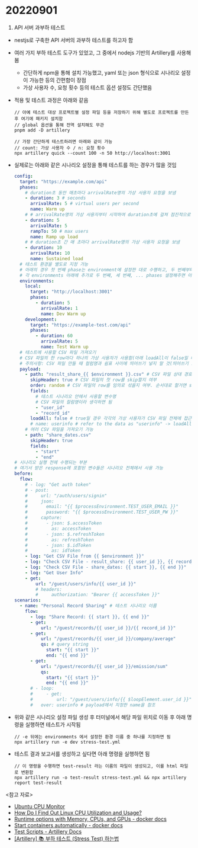 # 20220901

1. API 서버 과부하 테스트

- nestjs로 구축한 API 서버의 과부하 테스트를 하고자 함
- 여러 가지 부하 테스트 도구가 있었고, 그 중에서 nodejs 기반의 Artillery를 사용해봄
  - 간단하게 npm을 통해 설치 가능했고, yaml 또는 json 형식으로 시나리오 설정이 가능한 등의 간편함이 장점
  - 가상 사용자 수, 요청 횟수 등의 테스트 옵션 설정도 간단했음
- 적용 및 테스트 과정은 아래와 같음

  ```
  // 아예 테스트 대상 프로젝트별 설정 파일 등을 저장하기 위해 별도로 프로젝트를 만든 후 여기에 패키지 설치함
  // global 옵션을 통해 전역 설치해도 무관
  pnpm add -D artillery

  // 가장 간단하게 테스트하려면 아래와 같이 가능
  // count: 가상 사용자 수 / n: 요청 횟수
  npx artillery quick --count 100 -n 50 http://localhost:3001
  ```

- 실제로는 아래와 같은 시나리오 설정을 통해 테스트를 하는 경우가 많을 것임

  ```yml
  config:
    target: "https://example.com/api"
    phases:
      # duration초 동안 매초마다 arrivalRate명의 가상 사용자 요청을 보냄
      - duration: 3 # seconds
        arrivalRate: 5 # virtual users per second
        name: Warm up
      # # arrivalRate명의 가상 사용자부터 시작하여 duration초에 걸쳐 점진적으로 최대 rampTo명의 가상 사용자 요청을 보냄
      - duration: 5
        arrivalRate: 5
        rampTo: 50 # max users
        name: Ramp up load
      # # duration초 간 매 초마다 arrivalRate명의 가상 사용자 요청을 보냄
      - duration: 10
        arrivalRate: 10
        name: Sustained load
    # 테스트 환경을 별도로 지정 가능
    # 아래의 경우 첫 번째 phase는 environment에 설정한 대로 수행하고, 두 번째부터는 위에서 설정한 기본 phases를 따라감
    # 각 environments 아래에 추가로 두 번째, 세 번째, ... phases 설정해주면 이대로 수행함
    environments:
      local:
        target: "http://localhost:3001"
        phases:
          - duration: 5
            arrivalRate: 1
            name: Dev Warm up
      development:
        target: "https://example-test.com/api"
        phases:
          - duration: 60
            arrivalRate: 5
            name: Test Warm up
    # 테스트에 사용할 CSV 파일 가져오기
    # CSV 파일의 한 row마다 하나의 가상 사용자가 사용함(아래 loadAll이 false일 때만)
    # 주의사항: CSV 파일 만들 때 컬럼명과 쉼표 사이에 띄어쓰기 넣지 말 것(띄어쓰기 포함해서 인식함)
    payload:
      - path: "result_share_{{ $environment }}.csv" # CSV 파일 상대 경로
        skipHeader: true # CSV 파일의 첫 row를 skip할지 여부
        order: random # CSV 파일의 row를 임의로 섞을지 여부. 순서대로 할거면 sequence로 지정.
        fields:
          # 테스트 시나리오 안에서 사용할 변수명
          # CSV 파일의 컬럼명이라 생각하면 됨
          - "user_id"
          - "record_id"
        loadAll: false # true일 경우 각각의 가상 사용자가 CSV 파일 전체에 접근 가능하도록 만듦
        # name: userinfo # refer to the data as "userinfo" -> loadAll: true일 떄 사용
      # 여러 CSV 파일을 가져오기 가능
      - path: "share_dates.csv"
        skipHeader: true
        fields:
          - "start"
          - "end"
  # 시나리오 실행 전에 수행되는 부분
  # 여기서 받은 response에 포함된 변수들은 시나리오 전체에서 사용 가능
  before:
    flow:
      # - log: "Get auth token"
      # - post:
      #     url: "/auth/users/signin"
      #     json:
      #       email: "{{ $processEnvironment.TEST_USER_EMAIL }}"
      #       password: "{{ $processEnvironment.TEST_USER_PW }}"
      #     capture:
      #       - json: $.accessToken
      #         as: accessToken
      #       - json: $.refreshToken
      #         as: refreshToken
      #       - json: $.idToken
      #         as: idToken
      - log: "Get CSV File from {{ $environment }}"
      - log: "Check CSV File - result_share: {{ user_id }}, {{ record_id }}"
      - log: "Check CSV File - share_dates: {{ start }}, {{ end }}"
      - log: "Get User Info"
      - get:
          url: "/guest/users/info/{{ user_id }}"
          # headers:
          #     authorization: "Bearer {{ accessToken }}"
  scenarios:
    - name: "Personal Record Sharing" # 테스트 시나리오 이름
      flow:
        - log: "Share Record: {{ start }}, {{ end }}"
        - get:
            url: "/guest/records/{{ user_id }}/{{ record_id }}"
        - get:
            url: "/guest/records/{{ user_id }}/company/average"
            qs: # query string
              start: "{{ start }}"
              end: "{{ end }}"
        - get:
            url: "/guest/records/{{ user_id }}/emission/sum"
            qs:
              start: "{{ start }}"
              end: "{{ end }}"
        # - loop:
        #     - get:
        #         url: "/guest/users/info/{{ $loopElement.user_id }}" # CSV 파일 내 전체 row를 순회하며 변수를 가져옴
        #   over: userinfo # payload에서 지정한 name을 참조
  ```

- 위와 같은 시나리오 설정 파일 생성 후 터미널에서 해당 파일 위치로 이동 후 아래 명령을 실행하면 테스트가 시작됨
  ```
  // -e 뒤에는 environments 에서 설정한 환경 이름 중 하나를 지정하면 됨
  npx artillery run -e dev stress-test.yml
  ```
- 테스트 결과 보고서를 생성하고 싶다면 아래 명령을 실행하면 됨
  ```
  // 이 명령을 수행하면 test-result 라는 이름의 파일이 생성되고, 이를 html 파일로 변환함
  npx artillery run -o test-result stress-test.yml && npx artillery report test-result
  ```

<참고 자료>

- [Ubuntu CPU Monitor](https://linuxhint.com/ubuntu_cpu_monitor/)
- [How Do I Find Out Linux CPU Utilization and Usage?](https://www.cyberciti.biz/tips/how-do-i-find-out-linux-cpu-utilization.html)
- [Runtime options with Memory, CPUs, and GPUs - docker docs](https://docs.docker.com/config/containers/resource_constraints/)
- [Start containers automatically - docker docs](https://docs.docker.com/config/containers/start-containers-automatically/)
- [Test Scripts - Artillery Docs](https://www.artillery.io/docs/guides/guides/test-script-reference)
- [[Artillery] 📚 부하 테스트 (Stress Test) 하는법](https://inpa.tistory.com/entry/JEST-%F0%9F%93%9A-%EB%B6%80%ED%95%98-%ED%85%8C%EC%8A%A4%ED%8A%B8-Stress-Test)
